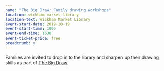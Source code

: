 ```yaml
---
name: "The Big Draw: Family drawing workshops"
location: wickham-market-library
location-text: Wickham Market Library
event-start-date: 2019-10-19
event-start-time: 1000
event-end-time: 1630
event-ticket-price: free
breadcrumb: y
---
```


Families are invited to drop in to the library and sharpen up their drawing skills as part of [The Big Draw](https://thebigdraw.org/).
